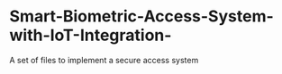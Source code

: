 # Smart-Biometric-Access-System-with-IoT-Integration-
A set of files to implement a secure access system 

